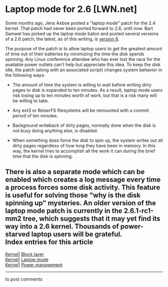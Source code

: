 # Laptop mode for 2.6 [LWN.net]

Some months ago, Jens Axboe posted a "laptop mode" patch for the 2.4 kernel. That patch had never been ported forward to 2.6, until now. Bart Samwel has picked up the laptop mode baton and posted several versions of a 2.6 patch; the latest, as of this writing, is [version 6](/Articles/65438/). 

The purpose of the patch is to allow laptop users to get the greatest amount of time out of their batteries by minimizing the time the disk spends spinning. Any Linux conference attendee who has ever lost the race for the available power outlets can't help but appreciate this idea. To keep the disk idle, the patch (along with an associated script) changes system behavior in the following ways: 

  * The amount of time the system is willing to wait before writing dirty pages to disk is expanded to ten minutes. As a result, laptop mode users risk losing up to ten minutes worth of work, but that is a risk many will be willing to take. 

  * Any ext3 or ReiserFS filesystems will be remounted with a commit period of ten minutes. 

  * Background writeback of dirty pages, normally done when the disk is not busy doing anything else, is disabled. 

  * When something does force the disk to spin up, the system writes out all dirty pages regardless of how long they have been in memory. In this way, the kernel tries to accomplish all the work it can during the brief time that the disk is spinning. 




There is also a separate mode which can be enabled which creates a log message every time a process forces some disk activity. This feature is useful for solving those "why is the disk spinning up" mysteries. An older version of the laptop mode patch is currently in the 2.6.1-rc1-mm2 tree, which suggests that it may yet find its way into a 2.6 kernel. Thousands of power-starved laptop users will be grateful.  
Index entries for this article  
---  
[Kernel](/Kernel/Index)| [Block layer](/Kernel/Index#Block_layer)  
[Kernel](/Kernel/Index)| [Laptop mode](/Kernel/Index#Laptop_mode)  
[Kernel](/Kernel/Index)| [Power management](/Kernel/Index#Power_management)  
  


* * *

to post comments 

